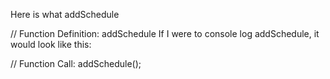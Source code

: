 Here is what addSchedule

// Function Definition: addSchedule
If I were to console log addSchedule, it would look like this:


// Function Call: addSchedule();
